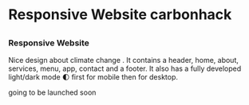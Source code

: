 # Responsive Website carbonhack
## 
### Responsive Website 
Nice design about climate change . It contains a header, home, about, services, menu, app, contact and a footer. It also has a fully developed light/dark mode 🌓 first for mobile then for desktop.

going to be launched soon
